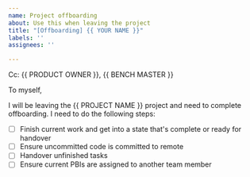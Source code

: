 ```yaml
---
name: Project offboarding
about: Use this when leaving the project
title: "[Offboarding] {{ YOUR NAME }}"
labels: ''
assignees: ''

---
```


Cc: {{ PRODUCT OWNER }}, {{ BENCH MASTER }}
  
To myself,
  
I will be leaving the {{ PROJECT NAME }} project and need to complete offboarding. I need to do the following steps:

- [ ] Finish current work and get into a state that's complete or ready for handover
- [ ] Ensure uncommitted code is committed to remote
- [ ] Handover unfinished tasks
- [ ] Ensure current PBIs are assigned to another team member
